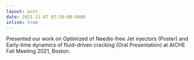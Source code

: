 ```yaml
---
layout: post
date: 2021-11-07 07:59:00-0400
inline: true
---
```


Presented our work on Optimized of Needle-free Jet injectors (Poster) and Early-time dynamics of fluid-driven cracking (Oral Presentation) at AICHE Fall Meeting 2021, Boston.
